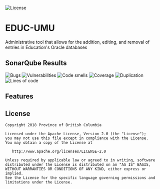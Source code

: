 ![License](https://img.shields.io/badge/License-Apache%202.0-blue.svg)

# EDUC-UMU
Administrative tool that allows for the addition, editing, and removal of entries in Education's Oracle databases

## SonarQube Results
![Bugs](https://sonarqube-pbuo5q-tools.pathfinder.gov.bc.ca/api/badges/measure?key=UMU&metric=bugs&template=FLAT) ![Vulnerabilities](https://sonarqube-pbuo5q-tools.pathfinder.gov.bc.ca/api/badges/measure?key=UMU&metric=vulnerabilities&template=FLAT) ![Code smells](https://sonarqube-pbuo5q-tools.pathfinder.gov.bc.ca/api/badges/measure?key=UMU&metric=code_smells&template=FLAT) ![Coverage](https://sonarqube-pbuo5q-tools.pathfinder.gov.bc.ca/api/badges/measure?key=UMU&metric=coverage&template=FLAT) ![Duplication](https://sonarqube-pbuo5q-tools.pathfinder.gov.bc.ca/api/badges/measure?key=UMU&metric=duplicated_lines_density&template=FLAT) ![Lines of code](https://sonarqube-pbuo5q-tools.pathfinder.gov.bc.ca/api/badges/measure?key=UMU&metric=lines&template=FLAT)
## Features

## License
    Copyright 2018 Province of British Columbia

    Licensed under the Apache License, Version 2.0 (the "License");
    you may not use this file except in compliance with the License.
    You may obtain a copy of the License at

       http://www.apache.org/licenses/LICENSE-2.0

    Unless required by applicable law or agreed to in writing, software
    distributed under the License is distributed on an "AS IS" BASIS,
    WITHOUT WARRANTIES OR CONDITIONS OF ANY KIND, either express or implied.
    See the License for the specific language governing permissions and
    limitations under the License.
